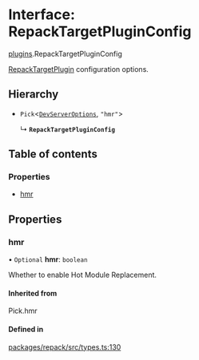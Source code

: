 # Interface: RepackTargetPluginConfig

[plugins](../modules/plugins.md).RepackTargetPluginConfig

[RepackTargetPlugin](../classes/plugins.RepackTargetPlugin.md) configuration options.

## Hierarchy

- `Pick`<[`DevServerOptions`](DevServerOptions.md), ``"hmr"``\>

  ↳ **`RepackTargetPluginConfig`**

## Table of contents

### Properties

- [hmr](plugins.RepackTargetPluginConfig.md#hmr)

## Properties

### hmr

• `Optional` **hmr**: `boolean`

Whether to enable Hot Module Replacement.

#### Inherited from

Pick.hmr

#### Defined in

[packages/repack/src/types.ts:130](https://github.com/callstack/repack/blob/1d9a1bb/packages/repack/src/types.ts#L130)
